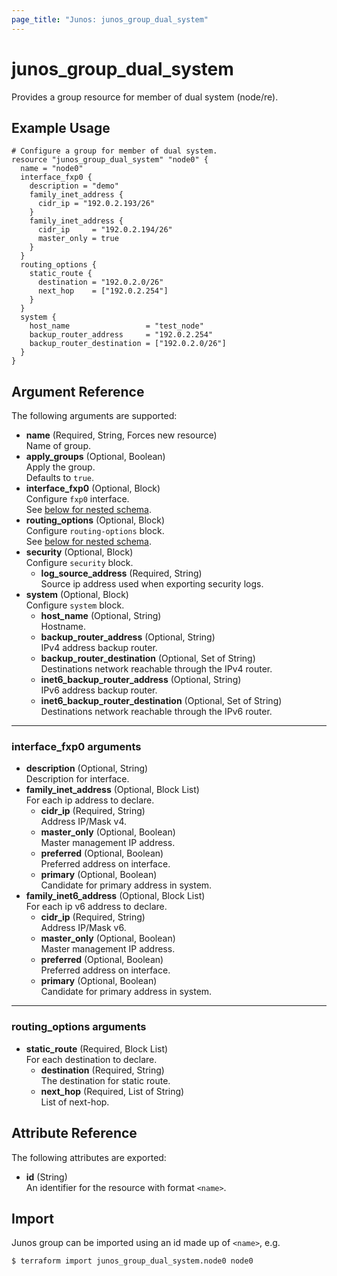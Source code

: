 ```yaml
---
page_title: "Junos: junos_group_dual_system"
---
```


# junos_group_dual_system

Provides a group resource for member of dual system (node/re).

## Example Usage

```hcl
# Configure a group for member of dual system.
resource "junos_group_dual_system" "node0" {
  name = "node0"
  interface_fxp0 {
    description = "demo"
    family_inet_address {
      cidr_ip = "192.0.2.193/26"
    }
    family_inet_address {
      cidr_ip     = "192.0.2.194/26"
      master_only = true
    }
  }
  routing_options {
    static_route {
      destination = "192.0.2.0/26"
      next_hop    = ["192.0.2.254"]
    }
  }
  system {
    host_name                 = "test_node"
    backup_router_address     = "192.0.2.254"
    backup_router_destination = ["192.0.2.0/26"]
  }
}
```

## Argument Reference

The following arguments are supported:

- **name** (Required, String, Forces new resource)  
  Name of group.
- **apply_groups** (Optional, Boolean)  
  Apply the group.  
  Defaults to `true`.
- **interface_fxp0** (Optional, Block)  
  Configure `fxp0` interface.  
  See [below for nested schema](#interface_fxp0-arguments).
- **routing_options** (Optional, Block)  
  Configure `routing-options` block.  
  See [below for nested schema](#routing_options-arguments).
- **security** (Optional, Block)  
  Configure `security` block.
  - **log_source_address** (Required, String)  
    Source ip address used when exporting security logs.
- **system** (Optional, Block)  
  Configure `system` block.
  - **host_name** (Optional, String)  
    Hostname.
  - **backup_router_address** (Optional, String)  
    IPv4 address backup router.
  - **backup_router_destination** (Optional, Set of String)  
    Destinations network reachable through the IPv4 router.
  - **inet6_backup_router_address** (Optional, String)  
    IPv6 address backup router.
  - **inet6_backup_router_destination** (Optional, Set of String)  
    Destinations network reachable through the IPv6 router.

---

### interface_fxp0 arguments

- **description** (Optional, String)  
  Description for interface.
- **family_inet_address** (Optional, Block List)  
  For each ip address to declare.
  - **cidr_ip** (Required, String)  
    Address IP/Mask v4.
  - **master_only** (Optional, Boolean)  
    Master management IP address.
  - **preferred** (Optional, Boolean)  
    Preferred address on interface.
  - **primary** (Optional, Boolean)  
    Candidate for primary address in system.
- **family_inet6_address** (Optional, Block List)  
  For each ip v6 address to declare.
  - **cidr_ip** (Required, String)  
    Address IP/Mask v6.
  - **master_only** (Optional, Boolean)  
    Master management IP address.
  - **preferred** (Optional, Boolean)  
    Preferred address on interface.
  - **primary** (Optional, Boolean)  
    Candidate for primary address in system.

---

### routing_options arguments

- **static_route** (Required, Block List)  
  For each destination to declare.
  - **destination** (Required, String)  
    The destination for static route.
  - **next_hop** (Required, List of String)  
    List of next-hop.

## Attribute Reference

The following attributes are exported:

- **id** (String)  
  An identifier for the resource with format `<name>`.

## Import

Junos group can be imported using an id made up of `<name>`, e.g.

```shell
$ terraform import junos_group_dual_system.node0 node0
```
